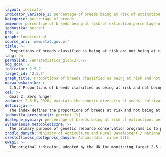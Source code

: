 ```yaml
---
layout: indicator
indicator_variable_1: percentage of breeds being at risk of extinction,percentage of breeds not being at risk of extinction
kategorie: percentage of breeds
zmienne: percentage of breeds being at risk of extinction,percentage of breeds not being at risk of extinction
jednostka: percent
pre: 2
graph: longitudinal
source_url: 'www.stat.gov.pl'
title: >-
  Proportions of breeds classified as being at risk and not being at risk of extinction in the total population covered by protection programme of the animal genetic resources in Poland
lang: en
permalink: /en/statistics_glob/2-5-2/
sdg_goal: 2
indicator: 2.5.2
target_id: '2.5.2'
graph_title: Proportions of breeds classified as being at risk and not being at risk of extinction in the total population covered by protection programme of the animal genetic resources in Poland
nazwa_wskaznika: >-
  2.5.2 Proportions of breeds classified as being at risk and not being at risk of extinction in the total population covered by protection programme of the animal genetic resources in Poland
cel: >-
  Goal 2. Zero hunger
zadanie: 2.5 By 2020, maintain the genetic diversity of seeds, cultivated plants and farmed and domesticated animals and their related wild species, including through soundly managed and diversified seed and plant banks at the national, regional and international levels, and promote access to and fair and equitable sharing of benefits arising from the utilization of genetic resources and associated traditional knowledge, as internationally agreed.
definicja: >-
  The index defines the proportions of breeds at risk and not being at risk of extinction in the total number of populations covered by genetic resource protection programmes.
jednostka_prezentacji: percent [%]
dostepne_wymiary: percentage of breeds being at risk of extinction, percentage of breeds not being at risk of extinction
wyjasnienia_metodologiczne: >-
  The primary purpose of genetic resource conservation programs is to preserve individual populations and protect them from extinction, by maintaining and increasing populations, maintaining genetic balance while preserving the phenotypic characteristics of the animals of the breed. The Genetic Resources Protection Program in Poland covers the following breeds of animals: - 4 breeds of cattle, - 3 breeds of pigs, - 7 breeds of horses, - 15 breeds of sheep, - 14 geese breeds, - 11 breeds of laying hens, - 10 ducks breeds, - 4 breeds of fur animals - and 5 lines of bees.There are the following methods to protect the animal population from extinction: - in situ - the protection of living animals in their natural environment, - ex-situ-protection of genetic resources beyond their natural habitat, including: ex-situ in vitro - cryopreserved material in banks of genetic material, ex situ in vivo - collections of live animals kept away from the place of occurrence.
zrodlo_danych: Ministry of Agriculture and Rural Development / National Research Institute of Animal Production
czestotliwosc_dostępnosc_danych: Annual data  since 2015
uwagi: >-
  The original indicator, adopted by the UN for monitoring target 2.5 is the indicator 2.5.2 Proportion of local breeds, classified as being at risk, not-at-risk or unknown level of risk of extinction.
---
```

